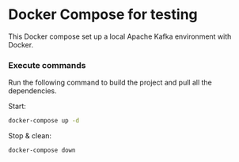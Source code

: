 Docker Compose for testing
==========================

This Docker compose set up a local Apache Kafka environment with Docker.

### Execute commands

Run the following command to build the project and pull all the dependencies.

Start:
```bash
docker-compose up -d

```
Stop & clean:
```bash
docker-compose down
```